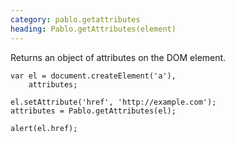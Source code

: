 ```yaml
---
category: pablo.getattributes
heading: Pablo.getAttributes(element)
---
```


Returns an object of attributes on the DOM element.

    var el = document.createElement('a'),
        attributes;
    
    el.setAttribute('href', 'http://example.com');
    attributes = Pablo.getAttributes(el);

    alert(el.href);
